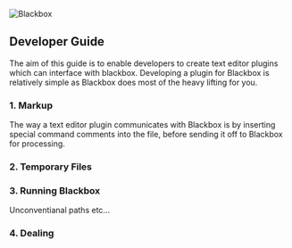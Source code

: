 ![Blackbox](https://raw.github.com/DarrenMowat/blackbox/master/doc/Blackbox.png)

## Developer Guide

The aim of this guide is to enable developers to create text editor plugins which can interface with blackbox. Developing a plugin for Blackbox is relatively simple as Blackbox does most of the heavy lifting for you.

### 1. Markup

The way a text editor plugin communicates with Blackbox is by inserting special command comments into the file, before sending it off to Blackbox for processing. 

### 2. Temporary Files

### 3. Running Blackbox

Unconventianal paths etc... 

### 4. Dealing 



